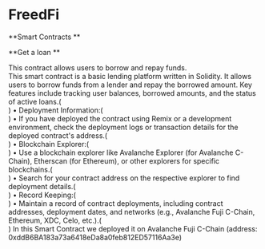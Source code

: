 # FreedFi
**Smart Contracts **

**Get a loan **

This contract allows users to borrow and repay funds.<br>
This smart contract is a basic lending platform written in Solidity. It allows users to borrow funds from a lender and repay the borrowed amount. Key features include tracking user balances, borrowed amounts, and the status of active loans.(<br>)
	•			Deployment Information:(<br>)
	•	If you have deployed the contract using Remix or a development environment, check the deployment logs or transaction details for the deployed contract's address.(<br>)
	•			Blockchain Explorer:(<br>)
	•	Use a blockchain explorer like Avalanche Explorer (for Avalanche C-Chain), Etherscan (for Ethereum), or other explorers for specific blockchains.(<br>)
	•	Search for your contract address on the respective explorer to find deployment details.(<br>)
	•			Record Keeping:(<br>)
	•	Maintain a record of contract deployments, including contract addresses, deployment dates, and networks (e.g., Avalanche Fuji C-Chain, Ethereum, XDC, Celo, etc.).(<br>)
In this Smart Contract we deployed it on Avalanche Fuji C-Chain (address: 0xddB6BA183a73a6418eDa8a0feb812ED57116Aa3e) 
